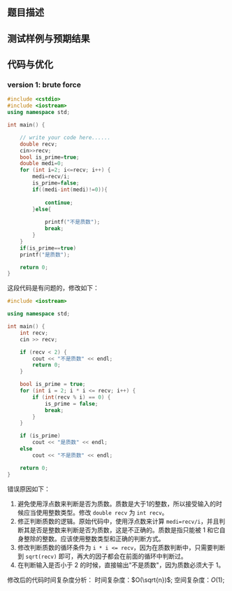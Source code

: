 ## 题目描述

## 测试样例与预期结果

## 代码与优化
### version 1: brute force
```cpp
#include <cstdio>
#include <iostream>
using namespace std;

int main() {

    // write your code here......
    double recv;
    cin>>recv;
    bool is_prime=true;
    double medi=0;
    for (int i=2; i<=recv; i++) {
        medi=recv/i;
        is_prime=false;
        if((medi-int(medi)!=0)){
           
            continue;
        }else{
            
            printf("不是质数");
            break;
        }
    }
    if(is_prime==true)
    printf("是质数");

    return 0;
}
```
这段代码是有问题的，修改如下：

```cpp
#include <iostream>

using namespace std;

int main() {
    int recv;
    cin >> recv;

    if (recv < 2) {
        cout << "不是质数" << endl;
        return 0;
    }

    bool is_prime = true;
    for (int i = 2; i * i <= recv; i++) {
        if (int(recv % i) == 0) {
            is_prime = false;
            break;
        }
    }

    if (is_prime)
        cout << "是质数" << endl;
    else
        cout << "不是质数" << endl;

    return 0;
}

```

错误原因如下：
1. 避免使用浮点数来判断是否为质数。质数是大于1的整数，所以接受输入的时候应当使用整数类型。修改 `double recv` 为 `int recv`。
2. 修正判断质数的逻辑。原始代码中，使用浮点数来计算 `medi=recv/i`，并且判断其是否是整数来判断是否为质数，这是不正确的。质数是指只能被 1 和它自身整除的整数。应该使用整数类型和正确的判断方式。
3. 修改判断质数的循环条件为 `i * i <= recv`，因为在质数判断中，只需要判断到 `sqrt(recv)` 即可，再大的因子都会在前面的循环中判断过。
4. 在判断输入是否小于 2 的时候，直接输出"不是质数"，因为质数必须大于 1。

修改后的代码时间复杂度分析：
时间复杂度：$O(\sqrt{n})$;
空间复杂度：$O(1)$;
